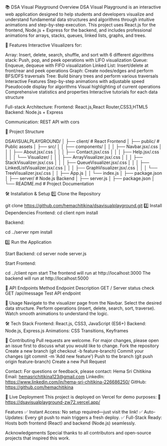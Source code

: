 ﻿📚 DSA Visual Playground 
Overview DSA Visual Playground is an interactive web application designed to help students and developers visualize and understand fundamental data structures and algorithms through intuitive animations and step-by-step execution.
This project uses React.js for the frontend, Node.js + Express for the backend, and includes professional animations for arrays, stacks, queues, linked lists, graphs, and trees.

🚀 Features
Interactive Visualizers for:

Array: Insert, delete, search, shuffle, and sort with 6 different algorithms
stack: Push, pop, and peek operations with LIFO visualization
Queue: Enqueue, dequeue with FIFO visualization
Linked List: Insert/delete at front/rear and peek operations
Graph: Create nodes/edges and perform BFS/DFS traversals
Tree: Build binary trees and perform various traversals
Interactive Features Step-by-step animations with adjustable speed
Pseudocode display for algorithms
Visual highlighting of current operations
Comprehensive statistics and properties
Interactive tutorials for each data structure


Full-stack Architecture:
Frontend: React.js,React Router,CSS3,HTML5
Backend: Node.js + Express

Communication: REST API with cors


📂 Project Structure

DSAVISUALPLAYGROUND/
│
├── client/                     # React Frontend
│   ├── public/                 # Public assets
│   ├── src/
│   │   ├── components/
│   │   │   ├── Navbar.jsx/.css
│   │   │   ├── About.jsx/.css
│   │   │   ├── Contact.jsx/.css
│   │   │   ├── Help.jsx/.css
│   │   │   └── Visualizer/
│   │   │       ├── ArrayVisualizer.jsx/.css
│   │   │       ├── StackVisualizer.jsx/.css
│   │   │       ├── QueueVisualizer.jsx/.css
│   │   │       ├── LinkedListVisualizer.jsx/.css
│   │   │       ├── GraphVisualizer.jsx/.css
│   │   │       └── TreeVisualizer.jsx/.css
│   │   ├── App.js
│   │   └── index.js
│   ├── package.json
│
├── server/                     # Node.js Backend
│   ├── server.js
│   ├── package.json
│
└── README.md                   # Project Documentation

🛠️ Installation & Setup
1️⃣ Clone the Repository

git clone https://github.com/hemachitikina/dsavisualplayground.git
2️⃣ Install Dependencies
Frontend:
cd client
npm install

Backend:

cd ../server
npm install

3️⃣ Run the Application

Start Backend:
cd server
node server.js

Start Frontend:

cd ../client
npm start
The frontend will run at http://localhost:3000
The backend will run at http://localhost:5000

📡 API Endpoints
Method	Endpoint	Description
GET	/	Server status check
GET	/api/message	Test API endpoint

🎯 Usage
Navigate to the visualizer page from the Navbar.
Select the desired data structure.
Perform operations (insert, delete, search, sort, traverse).
Watch smooth animations to understand the logic.



🛠️ Tech Stack
Frontend: React.js, CSS3, JavaScript (ES6+)
Backend: Node.js, Express.js
Animations: CSS Transitions, Keyframes


🤝 Contributing
Pull requests are welcome. For major changes, please open an issue first to discuss what you would like to change.
Fork the repository
Create a new branch (git checkout -b feature-branch)
Commit your changes (git commit -m 'Add new feature')
Push to the branch (git push origin feature-branch)
Create a new Pull Request

Contact: For questions or feedback, please 
contact: Hema Sri Chitikina 
Email: hemasrichitikina123@gmail.com 
LinkedIn: https://www.linkedin.com/in/hema-sri-chitikina-226686250/ 
GitHub: https://github.com/hemachitikina

🚀 Live Deployment
This project is deployed on Vercel for demo purposes:
🔗 https://dsavisualplayground-zw72.vercel.app/

Features
✅ Instant Access: No setup required—just visit the link!
✅ Auto-Updates: Every git push to main triggers a fresh deploy.
✅ Full-Stack Ready: Hosts both frontend (React) and backend (Node.js) seamlessly.


Acknowledgements Special thanks to all contributors and open-source projects that inspired this work.
